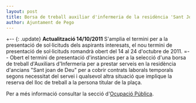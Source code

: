 ```yaml
---
layout: post
title: Borsa de treball auxiliar d'infermeria de la residència 'Sant Joan de Deu'
author: Ajuntament de Pego
---
```

+-- {: .update}
**Actualització <time datetime="2011-10-14">14/10/2011</time>** S'amplia el termini per a la presentació de sol·licituds dels aspirants interesats, el nou termini de presentació de sol·licituds romandrà obert del 14 al 24 d'octubre de 2011.
=--
Obert el termini de presentació d'instàncies per a la selecció d'una borsa de treball d'Auxiliars d'Infermeria per a prestar serveis en la residència d'ancians "Sant joan de Deu" per a cobrir contrats laborals temporals segons necessitat del servei i qualsevol altra situació que implique la reserva del lloc de treball a la persona titular de la plaça.

Per a més informació consultar la secció d'[Ocupació Pública](/serveis/ocupacio_publica.html).
